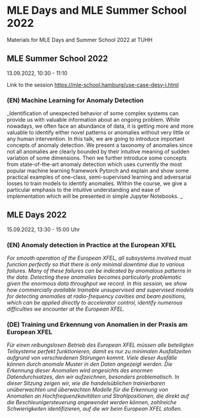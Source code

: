 # MLE Days and MLE Summer School 2022

Materials for MLE Days and Summer School 2022 at TUHH

## MLE Summer School 2022
13.09.2022, 10:30 - 11:10 

Link to the session https://mle-school.hamburg/use-case-desy-i.html

### (EN) Machine Learning for Anomaly Detection
_Identification of unexpected behavior of some complex systems can provide us with valuable information about an ongoing problem. While nowadays, we often face an abundance of data, it is getting more and more valuable to identify either novel patterns or anomalies without very little or any human intervention. In this talk, we are going to introduce important concepts of anomaly detection. We present a taxonomy of anomalies since not all anomalies are clearly bounded by their intuitive meaning of sudden variation of some dimensions. Then we further introduce some concepts from state-of-the-art anomaly detection which uses currently the most popular machine learning framework Pytorch and explain and show some practical examples of one-class, semi-supervised learning and adversarial losses to train models to identify anomalies. Within the course, we give a particular emphasis to the intuitive understanding and ease of implementation which will be presented in simple Jupyter Notebooks. _


## MLE Days 2022
15.09.2022, 13:30 - 15:00 Uhr
### (EN) Anomaly detection in Practice at the European XFEL
_For smooth operation of the European XFEL, all subsystems involved must function perfectly so that there is only minimal downtime due to various failures. Many of these failures can be indicated by anomalous patterns in the data. Detecting these anomalies becomes particularly problematic given the enormous data throughput we record. In this session, we show how commercially available trainable unsupervised and supervised models for detecting anomalies at radio-frequency cavities and beam positions, which can be applied directly to accelerator control, identify numerous difficulties we encounter at the European XFEL._

### (DE) Training und Erkennung von Anomalien in der Praxis am European XFEL
_Für einen reibungslosen Betrieb des European XFEL müssen alle beteiligten Teilsysteme perfekt funktionieren, damit es nur zu minimalen Ausfallzeiten aufgrund von verschiedenen Störungen kommt. Viele dieser Ausfälle können durch anomale Muster in den Daten angezeigt werden. Die Erkennung dieser Anomalien wird angesichts des enormen Datendurchsatzes, den wir aufzeichnen, besonders problematisch. In dieser Sitzung zeigen wir, wie die handelsüblichen trainierbaren unüberwachten und überwachten Modelle für die Erkennung von Anomalien an Hochfrequenzkavitäten und Strahlpositionen, die direkt auf die Beschleunigersteuerung angewendet werden können, zahlreiche Schwierigkeiten identifizieren, auf die wir beim European XFEL stoßen._


